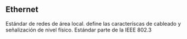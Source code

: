 ## Ethernet
Estándar de redes de área local. define las caracteríscas de cableado y señalización de nivel físico. Estándar parte de la IEEE 802.3